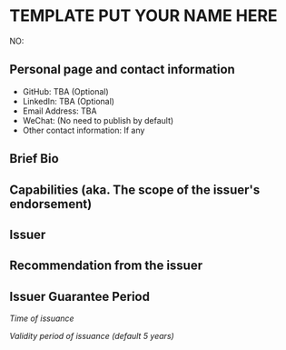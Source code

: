 # TEMPLATE PUT YOUR NAME HERE

NO: 

## Personal page and contact information

- GitHub: TBA (Optional)
- LinkedIn: TBA (Optional)
- Email Address: TBA
- WeChat: (No need to publish by default)
- Other contact information: If any

## Brief Bio

## Capabilities (aka. The scope of the issuer's endorsement)

## Issuer

## Recommendation from the issuer

## Issuer Guarantee Period

*Time of issuance*

*Validity period of issuance (default 5 years)*
